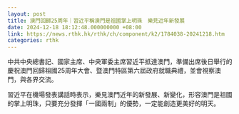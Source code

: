```yaml
---
layout: post
title: 澳門回歸25周年｜習近平稱澳門是祖國掌上明珠　樂見近年新發展
date: 2024-12-18 18:12:48.000000000 +08:00
link: https://news.rthk.hk/rthk/ch/component/k2/1784038-20241218.htm
categories: rthk
---
```


中共中央總書記、國家主席、中央軍委主席習近平抵達澳門，準備出席後日舉行的慶祝澳門回歸祖國25周年大會、暨澳門特區第六屆政府就職典禮，並會視察澳門，與各界交流。

習近平在機場發表講話時表示，樂見澳門近年的新發展、新變化，形容澳門是祖國的掌上明珠，只要充分發揮「一國兩制」的優勢，一定能創造更美好的明天。
